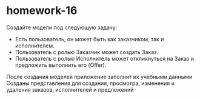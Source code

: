# homework-16
Создайте модели под следующую задачу:

- Есть пользователь, он может быть как заказчиком, так и исполнителем.
- Пользователь с ролью Заказчик может создать Заказ.
- Пользователь с ролью Исполнитель может откликнуться на Заказ и предложить выполнить его (Offer).

После создания моделей приложение заполнит их учебными данными
Созданы представления для создания, просмотра, изменения и удаления заказов, исполнителей и предложений
